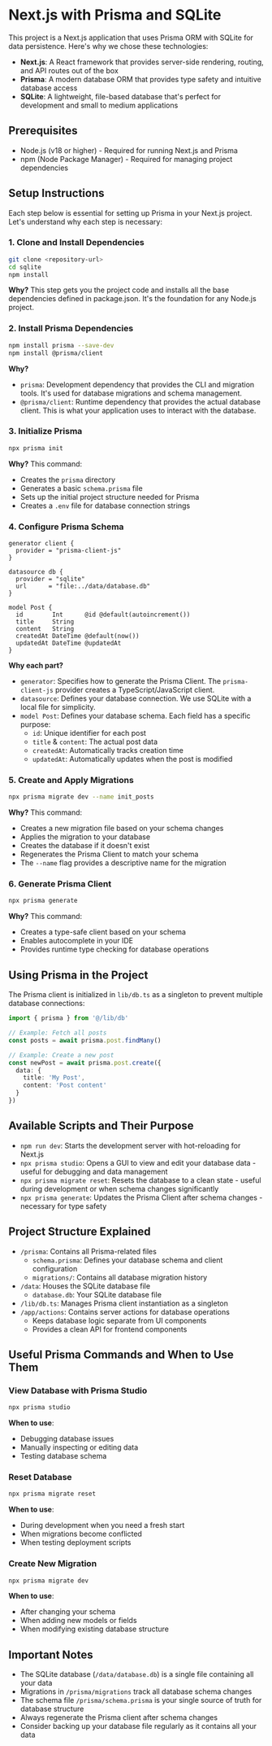 # Next.js with Prisma and SQLite

This project is a Next.js application that uses Prisma ORM with SQLite for data persistence. Here's why we chose these technologies:

- **Next.js**: A React framework that provides server-side rendering, routing, and API routes out of the box
- **Prisma**: A modern database ORM that provides type safety and intuitive database access
- **SQLite**: A lightweight, file-based database that's perfect for development and small to medium applications

## Prerequisites

- Node.js (v18 or higher) - Required for running Next.js and Prisma
- npm (Node Package Manager) - Required for managing project dependencies

## Setup Instructions

Each step below is essential for setting up Prisma in your Next.js project. Let's understand why each step is necessary:

### 1. Clone and Install Dependencies
```bash
git clone <repository-url>
cd sqlite
npm install
```
**Why?** This step gets you the project code and installs all the base dependencies defined in package.json. It's the foundation for any Node.js project.

### 2. Install Prisma Dependencies
```bash
npm install prisma --save-dev
npm install @prisma/client
```
**Why?** 
- `prisma`: Development dependency that provides the CLI and migration tools. It's used for database migrations and schema management.
- `@prisma/client`: Runtime dependency that provides the actual database client. This is what your application uses to interact with the database.

### 3. Initialize Prisma
```bash
npx prisma init
```
**Why?** This command:
- Creates the `prisma` directory
- Generates a basic `schema.prisma` file
- Sets up the initial project structure needed for Prisma
- Creates a `.env` file for database connection strings

### 4. Configure Prisma Schema
```prisma
generator client {
  provider = "prisma-client-js"
}

datasource db {
  provider = "sqlite"
  url      = "file:../data/database.db"
}

model Post {
  id        Int      @id @default(autoincrement())
  title     String
  content   String
  createdAt DateTime @default(now())
  updatedAt DateTime @updatedAt
}
```
**Why each part?**
- `generator`: Specifies how to generate the Prisma Client. The `prisma-client-js` provider creates a TypeScript/JavaScript client.
- `datasource`: Defines your database connection. We use SQLite with a local file for simplicity.
- `model Post`: Defines your database schema. Each field has a specific purpose:
  - `id`: Unique identifier for each post
  - `title` & `content`: The actual post data
  - `createdAt`: Automatically tracks creation time
  - `updatedAt`: Automatically updates when the post is modified

### 5. Create and Apply Migrations
```bash
npx prisma migrate dev --name init_posts
```
**Why?** This command:
- Creates a new migration file based on your schema changes
- Applies the migration to your database
- Creates the database if it doesn't exist
- Regenerates the Prisma Client to match your schema
- The `--name` flag provides a descriptive name for the migration

### 6. Generate Prisma Client
```bash
npx prisma generate
```
**Why?** This command:
- Creates a type-safe client based on your schema
- Enables autocomplete in your IDE
- Provides runtime type checking for database operations

## Using Prisma in the Project

The Prisma client is initialized in `lib/db.ts` as a singleton to prevent multiple database connections:

```typescript
import { prisma } from '@/lib/db'

// Example: Fetch all posts
const posts = await prisma.post.findMany()

// Example: Create a new post
const newPost = await prisma.post.create({
  data: {
    title: 'My Post',
    content: 'Post content'
  }
})
```

## Available Scripts and Their Purpose

- `npm run dev`: Starts the development server with hot-reloading for Next.js
- `npx prisma studio`: Opens a GUI to view and edit your database data - useful for debugging and data management
- `npx prisma migrate reset`: Resets the database to a clean state - useful during development or when schema changes significantly
- `npx prisma generate`: Updates the Prisma Client after schema changes - necessary for type safety

## Project Structure Explained

- `/prisma`: Contains all Prisma-related files
  - `schema.prisma`: Defines your database schema and client configuration
  - `migrations/`: Contains all database migration history
- `/data`: Houses the SQLite database file
  - `database.db`: Your SQLite database file
- `/lib/db.ts`: Manages Prisma client instantiation as a singleton
- `/app/actions`: Contains server actions for database operations
  - Keeps database logic separate from UI components
  - Provides a clean API for frontend components

## Useful Prisma Commands and When to Use Them

### View Database with Prisma Studio
```bash
npx prisma studio
```
**When to use**: 
- Debugging database issues
- Manually inspecting or editing data
- Testing database schema

### Reset Database
```bash
npx prisma migrate reset
```
**When to use**:
- During development when you need a fresh start
- When migrations become conflicted
- When testing deployment scripts

### Create New Migration
```bash
npx prisma migrate dev
```
**When to use**:
- After changing your schema
- When adding new models or fields
- When modifying existing database structure

## Important Notes

- The SQLite database (`/data/database.db`) is a single file containing all your data
- Migrations in `/prisma/migrations` track all database schema changes
- The schema file `/prisma/schema.prisma` is your single source of truth for database structure
- Always regenerate the Prisma client after schema changes
- Consider backing up your database file regularly as it contains all your data